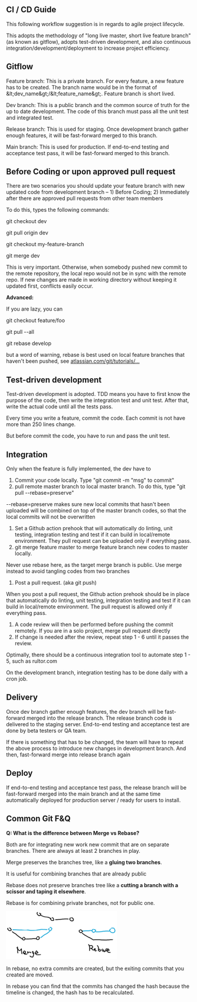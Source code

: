 ## CI / CD Guide

This following workflow suggestion is in regards to agile project lifecycle.

This adopts the methodology of &quot;long live master, short live feature branch&quot; (as known as gitflow), adopts test-driven development, and also continuous integration/development/deployment to increase project efficiency.

## Gitflow

Feature branch: This is a private branch. For every feature, a new feature has to be created. The branch name would be in the format of \&lt;dev\_name\&gt;/\&lt;feature\_name\&gt;. Feature branch is short lived.

Dev branch: This is a public branch and the common source of truth for the up to date development. The code of this branch must pass all the unit test and integrated test.

Release branch: This is used for staging. Once development branch gather enough features, it will be fast-forward merged to this branch.

Main branch: This is used for production. If end-to-end testing and acceptance test pass, it will be fast-forward merged to this branch.

## Before Coding or upon approved pull request

There are two scenarios you should update your feature branch with new updated code from development branch – 1) Before Coding; 2) Immediately after there are approved pull requests from other team members

To do this, types the following commands:

git checkout dev

git pull origin dev

git checkout my-feature-branch

git merge dev

This is very important. Otherwise, when somebody pushed new commit to the remote repository, the local repo would not be in sync with the remote repo. If new changes are made in working directory without keeping it updated first, conflicts easily occur.

**Advanced:**

If you are lazy, you can

git checkout feature/foo

git pull --all

git rebase develop

but a word of warning, rebase is best used on local feature branches that haven&#39;t been pushed, see [atlassian.com/git/tutorials/…](https://www.atlassian.com/git/tutorials/merging-vs-rebasing#the-golden-rule-of-rebasing)

## Test-driven development

Test-driven development is adopted. TDD means you have to first know the purpose of the code, then write the integration test and unit test. After that, write the actual code until all the tests pass.

Every time you write a feature, commit the code. Each commit is not have more than 250 lines change.

But before commit the code, you have to run and pass the unit test.

## Integration

Only when the feature is fully implemented, the dev have to

1. Commit your code locally. Type &quot;git commit -m &quot;msg&quot; to commit&quot;
2. pull remote master branch to local master branch. To do this, type &quot;git pull --rebase=preserve&quot;

--rebase=preserve makes sure new local commits that hasn&#39;t been uploaded will be combined on top of the master branch codes, so that the local commits will not be overwritten

1. Set a Github action prehook that will automatically do linting, unit testing, integration testing and test if it can build in local/remote environment. They pull request can be uploaded only if everything pass.
2. git merge feature master to merge feature branch new codes to master locally.

Never use rebase here, as the target merge branch is public. Use merge instead to avoid tangling codes from two branches

1. Post a pull request. (aka git push)

When you post a pull request, the Github action prehook should be in place that automatically do linting, unit testing, integration testing and test if it can build in local/remote environment. The pull request is allowed only if everything pass.

1. A code review will then be performed before pushing the commit remotely. If you are in a solo project, merge pull request directly
2. If change is needed after the review, repeat step 1 - 6 until it passes the review.

Optimally, there should be a continuous integration tool to automate step 1 - 5, such as rultor.com

On the development branch, integration testing has to be done daily with a cron job.

## Delivery

Once dev branch gather enough features, the dev branch will be fast-forward merged into the release branch. The release branch code is delivered to the staging server. End-to-end testing and acceptance test are done by beta testers or QA team.

If there is something that has to be changed, the team will have to repeat the above process to introduce new changes in development branch. And then, fast-forward merge into release branch again

## Deploy

If end-to-end testing and acceptance test pass, the release branch will be fast-forward merged into the main branch and at the same time automatically deployed for production server / ready for users to install.

## Common Git F&Q

**Q: What is the difference between Merge vs Rebase?**

Both are for integrating new work new commit that are on separate branches. There are always at least 2 branches in play.

Merge preserves the branches tree, like a **gluing two branches**.

It is useful for combining branches that are already public

Rebase does not preserve branches tree like a **cutting a branch with a scissor and taping it elsewhere**.

Rebase is for combining private branches, not for public one.

<img src="https://github.com/psfr937/version-control-guide/blob/master/merge_and_rebase_illustration.jpg?raw=true" width="300" />

In rebase, no extra commits are created, but the exiting commits that you created are moved.

In rebase you can find that the commits has changed the hash because the timeline is changed, the hash has to be recalculated.
